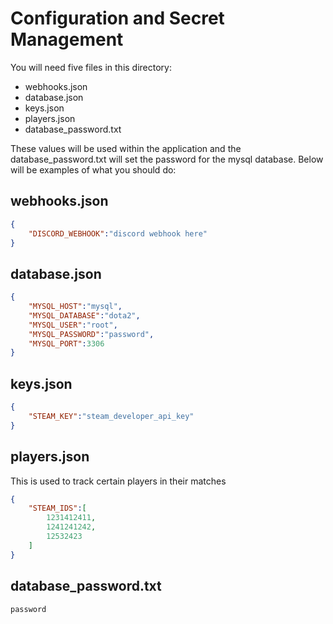 # Configuration and Secret Management
You will need five files in this directory:
- webhooks.json
- database.json
- keys.json
- players.json
- database_password.txt

These values will be used within the application and the database_password.txt will set the password for the mysql database. Below will be examples of what you should do:

## webhooks.json
```json
{
    "DISCORD_WEBHOOK":"discord webhook here"
}
```
## database.json
```json
{
    "MYSQL_HOST":"mysql",
    "MYSQL_DATABASE":"dota2",
    "MYSQL_USER":"root",
    "MYSQL_PASSWORD":"password",
    "MYSQL_PORT":3306
}

```

## keys.json
```json
{
    "STEAM_KEY":"steam_developer_api_key"
}
```

## players.json
This is used to track certain players in their matches
```json
{
    "STEAM_IDS":[
        1231412411,
        1241241242,
        12532423
    ]
}
```

## database_password.txt
```
password
```